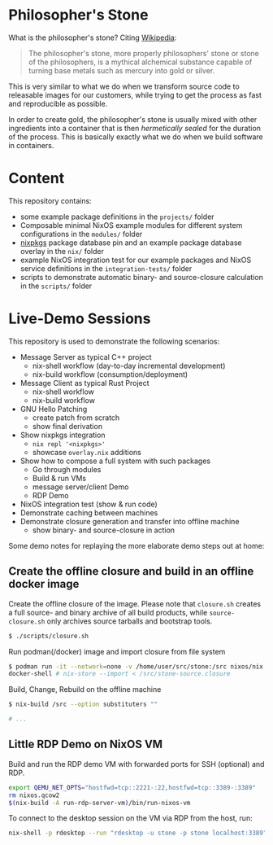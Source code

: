 # Philosopher's Stone

What is the philosopher's stone?
Citing [Wikipedia](https://en.wikipedia.org/wiki/Philosopher%27s_stone):

> The philosopher's stone, more properly philosophers' stone or stone of the
> philosophers, is a mythical alchemical substance capable of turning base
> metals such as mercury into gold or silver.

This is very similar to what we do when we transform source code to releasable
images for our customers, while trying to get the process as fast and
reproducible as possible.

In order to create gold, the philosopher's stone is usually mixed with other
ingredients into a container that is then *hermetically sealed* for the duration
of the process.
This is basically exactly what we do when we build software in containers.

# Content

This repository contains:

- some example package definitions in the `projects/` folder
- Composable minimal NixOS example modules for different system configurations
  in the `modules/` folder
- [nixpkgs](https://github.com/nixos/nixpkgs) package database pin and an
  example package database overlay in the `nix/` folder
- example NixOS integration test for our example packages and NixOS service
  definitions in the `integration-tests/` folder
- scripts to demonstrate automatic binary- and source-closure calculation in
  the `scripts/` folder

# Live-Demo Sessions

This repository is used to demonstrate the following scenarios:

- Message Server as typical C++ project
    - nix-shell workflow (day-to-day incremental development)
    - nix-build workflow (consumption/deployment)
- Message Client as typical Rust Project
    - nix-shell workflow
    - nix-build workflow
- GNU Hello Patching
    - create patch from scratch
    - show final derivation
- Show nixpkgs integration
    - `nix repl '<nixpkgs>'`
    - showcase `overlay.nix` additions
- Show how to compose a full system with such packages
    - Go through modules
    - Build & run VMs
    - message server/client Demo
    - RDP Demo
- NixOS integration test (show & run code)
- Demonstrate caching between machines
- Demonstrate closure generation and transfer into offline machine
    - show binary- and source-closure in action

Some demo notes for replaying the more elaborate demo steps out at home:

## Create the offline closure and build in an offline docker image

Create the offline closure of the image.
Please note that `closure.sh` creates a full source- and binary archive of all
build products, while `source-closure.sh` only archives source tarballs and
bootstrap tools.

```sh
$ ./scripts/closure.sh
```

Run podman(/docker) image and import closure from file system

```sh
$ podman run -it --network=none -v /home/user/src/stone:/src nixos/nix
docker-shell # nix-store --import < /src/stone-source.closure
```

Build, Change, Rebuild on the offline machine

```sh
$ nix-build /src --option substituters ""

# ...
```

## Little RDP Demo on NixOS VM

Build and run the RDP demo VM with forwarded ports for SSH (optional) and RDP.

```sh
export QEMU_NET_OPTS="hostfwd=tcp::2221-:22,hostfwd=tcp::3389-:3389"
rm nixos.qcow2
$(nix-build -A run-rdp-server-vm)/bin/run-nixos-vm
```

To connect to the desktop session on the VM via RDP from the host, run:

```sh
nix-shell -p rdesktop --run "rdesktop -u stone -p stone localhost:3389"
```
